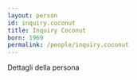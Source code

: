```yaml
---
layout: person
id: inquiry.coconut
title: Inquiry Coconut
born: 1969
permalink: /people/inquiry.coconut
---
```


Dettagli della persona 